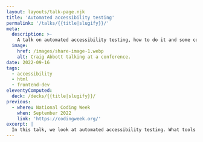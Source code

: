 ```yaml
---
layout: layouts/talk-page.njk
title: 'Automated accessibility testing'
permalink: '/talks/{{title|slugify}}/'
meta:
  description: >-
    A talk on automated accessibility testing, how to do it and some common pitfalls.
  image:
    href: /images/share-image-1.webp
    alt: Craig Abbott talking at a conference.
date: 2022-09-16
tags:
  - accessibility
  - html
  - frontend-dev
eleventyComputed:
  deck: /decks/{{title|slugify}}/
previous:
  - where: National Coding Week
    when: September 2022
    link: 'https://codingweek.org/'
excerpt: |
  In this talk, we look at automated accessibility testing. What tools you can use, what problems they find and how you can add them to your development pipeline.
---
```


